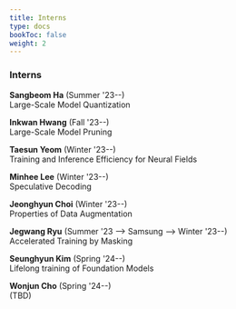 ```yaml
---
title: Interns
type: docs
bookToc: false
weight: 2
---
```


### **Interns**  

**Sangbeom Ha** (Summer '23--)  
Large-Scale Model Quantization  

**Inkwan Hwang** (Fall '23--)  
Large-Scale Model Pruning  

**Taesun Yeom** (Winter '23--)  
Training and Inference Efficiency for Neural Fields

**Minhee Lee** (Winter '23--)  
Speculative Decoding

**Jeonghyun Choi** (Winter '23--)  
Properties of Data Augmentation

**Jegwang Ryu** (Summer '23 --> Samsung --> Winter '23--)  
Accelerated Training by Masking

**Seunghyun Kim** (Spring '24--)  
Lifelong training of Foundation Models  

**Wonjun Cho** (Spring '24--)  
(TBD)  
